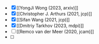 - [x] [[YongJi Wong (2023, arxiv)]] 
- [x] [[Christopher J. Arthurs (2021, jcp)]]
- [x] [[Sifan Wang (2021, jcp)]]
- [x] [[Dmitriy Tarkhov (2023, mdpi)]]
- [ ] [[Remco van der Meer (2020, jcam)]]
- [ ] 